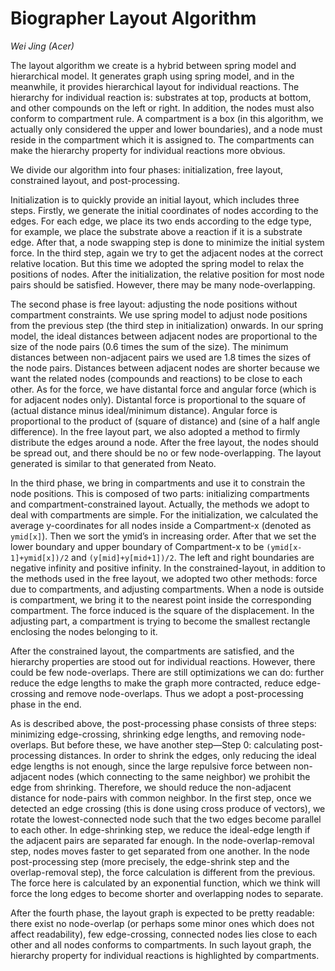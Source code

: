 # Biographer Layout Algorithm #
_Wei Jing (Acer)_

The layout algorithm we create is a hybrid between spring model and hierarchical model. It generates graph using spring model, and in the meanwhile, it provides hierarchical layout for individual reactions. The hierarchy for individual reaction is: substrates at top, products at bottom, and other compounds on the left or right. In addition, the nodes must also conform to compartment rule. A compartment is a box (in this algorithm, we actually only considered the upper and lower boundaries), and a node must reside in the compartment which it is assigned to. The compartments can make the hierarchy property for individual reactions more obvious.

We divide our algorithm into four phases: initialization, free layout, constrained layout, and post-processing.

Initialization is to quickly provide an initial layout, which includes three steps. Firstly, we generate the initial coordinates of nodes according to the edges. For each edge, we place its two ends according to the edge type, for example, we place the substrate above a reaction if it is a substrate edge. After that, a node swapping step is done to minimize the initial system force. In the third step, again we try to get the adjacent nodes at the correct relative location. But this time we adopted the spring model to relax the positions of nodes. After the initialization, the relative position for most node pairs should be satisfied. However, there may be many node-overlapping.

The second phase is free layout: adjusting the node positions without compartment constraints. We use spring model to adjust node positions from the previous step (the third step in initialization) onwards. In our spring model, the ideal distances between adjacent nodes are proportional to the size of the node pairs (0.6 times the sum of the size). The minimum distances between non-adjacent pairs we used are 1.8 times the sizes of the node pairs. Distances between adjacent nodes are shorter because we want the related nodes (compounds and reactions) to be close to each other. As for the force, we have distantal force and angular force (which is for adjacent nodes only). Distantal force is proportional to the square of (actual distance minus ideal/minimum distance). Angular force is proportional to the product of (square of distance) and (sine of a half angle difference). In the free layout part, we also adopted a method to firmly distribute the edges around a node. After the free layout, the nodes should be spread out, and there should be no or few node-overlapping. The layout generated is similar to that generated from Neato.

In the third phase, we bring in compartments and use it to constrain the node positions. This is composed of two parts: initializing compartments and compartment-constrained layout. Actually, the methods we adopt to deal with compartments are simple. For the initialization, we calculated the average y-coordinates for all nodes inside a Compartment-x (denoted as `ymid[x]`). Then we sort the ymid’s in increasing order. After that we set the lower boundary and upper boundary of Compartment-x to be `(ymid[x-1]+ymid[x])/2` and `(y[mid]+y[mid+1])/2`. The left and right boundaries are negative infinity and positive infinity. In the constrained-layout, in addition to the methods used in the free layout, we adopted two other methods: force due to compartments, and adjusting compartments. When a node is outside is compartment, we bring it to the nearest point inside the corresponding compartment. The force induced is the square of the displacement. In the adjusting part, a compartment is trying to become the smallest rectangle enclosing the nodes belonging to it.

After the constrained layout, the compartments are satisfied, and the hierarchy properties are stood out for individual reactions. However, there could be few node-overlaps. There are still optimizations we can do: further reduce the edge lengths to make the graph more contracted, reduce edge-crossing and remove node-overlaps. Thus we adopt a post-processing phase in the end.

As is described above, the post-processing phase consists of three steps: minimizing edge-crossing, shrinking edge lengths, and removing node-overlaps. But before these, we have another step—Step 0: calculating post-processing distances. In order to shrink the edges, only reducing the ideal edge lengths is not enough, since the large repulsive force between non-adjacent nodes (which connecting to the same neighbor) we prohibit the edge from shrinking. Therefore, we should reduce the non-adjacent distance for node-pairs with common neighbor. In the first step, once we detected an edge crossing (this is done using cross produce of vectors), we rotate the lowest-connected node such that the two edges become parallel to each other. In edge-shrinking step, we reduce the ideal-edge length if the adjacent pairs are separated far enough. In the node-overlap-removal step, nodes moves faster to get separated from one another. In the node post-processing step (more precisely, the edge-shrink step and the overlap-removal step), the force calculation is different from the previous. The force here is calculated by an exponential function, which we think will force the long edges to become shorter and overlapping nodes to separate.

After the fourth phase, the layout graph is expected to be pretty readable: there exist no node-overlap (or perhaps some minor ones which does not affect readability), few edge-crossing, connected nodes lies close to each other and all nodes conforms to compartments. In such layout graph, the hierarchy property for individual reactions is highlighted by compartments.